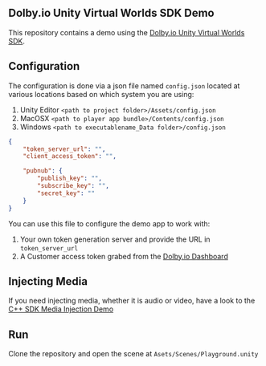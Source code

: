 ## Dolby.io Unity Virtual Worlds SDK Demo

This repository contains a demo using the [Dolby.io Unity Virtual Worlds SDK](https://github.com/DolbyIO/comms-sdk-unity). 

## Configuration

The configuration is done via a json file named `config.json` located at various locations based on which system you are using:

1. Unity Editor
`<path to project folder>/Assets/config.json`
2. MacOSX
`<path to player app bundle>/Contents/config.json`
3. Windows
`<path to executablename_Data folder>/config.json`

```json
{
    "token_server_url": "",
    "client_access_token": "",

    "pubnub": {
        "publish_key": "",
        "subscribe_key": "",
        "secret_key": ""
    }
}
```

You can use this file to configure the demo app to work with:

1. Your own token generation server and provide the URL in `token_server_url`
2. A Customer access token grabed from the [Dolby.io Dashboard](https://dashboard.dolby.io/)

## Injecting Media

If you need injecting media, whether it is audio or video, have a look to the [C++ SDK Media Injection Demo](https://github.com/dolbyio-samples/comms-cpp-injection-demo)

## Run

Clone the repository and open the scene at `Asets/Scenes/Playground.unity`